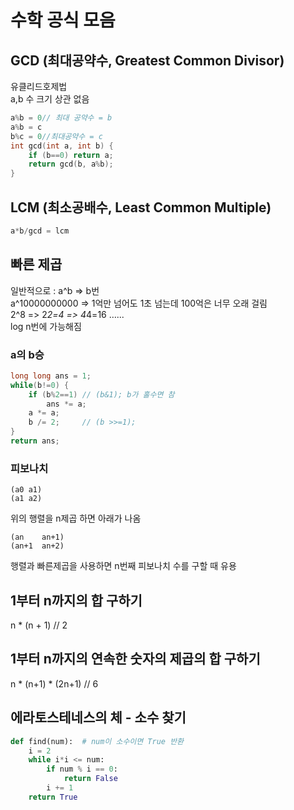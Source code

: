 # 수학 공식 모음

## GCD (최대공약수, Greatest Common Divisor)
유클리드호제법<br>
a,b 수 크기 상관 없음<br>
```c++
a%b = 0// 최대 공약수 = b
a%b = c
b%c = 0//최대공약수 = c
int gcd(int a, int b) {
	if (b==0) return a;
	return gcd(b, a%b);
}
```

## LCM (최소공배수, Least Common Multiple)
```c++
a*b/gcd = lcm
```

## 빠른 제곱
일반적으로 : a^b => b번<br>
a^10000000000 => 1억만 넘어도 1초 넘는데 100억은 너무 오래 걸림<br>
2^8 => 2*2=4 => 4*4=16 …...<br>
log n번에 가능해짐<br>

### a의 b승
```c++
long long ans = 1; 
while(b!=0) {
	if (b%2==1)	// (b&1); b가 홀수면 참
		ans *= a;
	a *= a;
	b /= 2;		// (b >>=1);
}
return ans;
```

### 피보나치
```
(a0 a1)
(a1 a2)
```
위의 행렬을 n제곱 하면 아래가 나옴<br>
```
(an    an+1)
(an+1  an+2)
```
행렬과 빠른제곱을 사용하면 n번째 피보나치 수를 구할 때 유용<br>

## 1부터 n까지의 합 구하기
n * (n + 1) // 2

## 1부터 n까지의 연속한 숫자의 제곱의 합 구하기
n * (n+1) * (2n+1) // 6

## 에라토스테네스의 체 - 소수 찾기
```python
def find(num):  # num이 소수이면 True 반환
    i = 2
    while i*i <= num:
        if num % i == 0:
            return False
        i += 1
    return True
```
